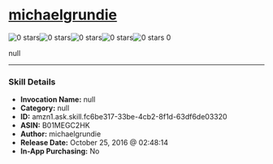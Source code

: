 # [michaelgrundie](http://alexa.amazon.com/#skills/amzn1.ask.skill.fc6be317-33be-4cb2-8f1d-63df6de03320)
![0 stars](../../images/ic_star_border_black_18dp_1x.png)![0 stars](../../images/ic_star_border_black_18dp_1x.png)![0 stars](../../images/ic_star_border_black_18dp_1x.png)![0 stars](../../images/ic_star_border_black_18dp_1x.png)![0 stars](../../images/ic_star_border_black_18dp_1x.png) 0

null

***

### Skill Details

* **Invocation Name:** null
* **Category:** null
* **ID:** amzn1.ask.skill.fc6be317-33be-4cb2-8f1d-63df6de03320
* **ASIN:** B01MEGC2HK
* **Author:** michaelgrundie
* **Release Date:** October 25, 2016 @ 02:48:14
* **In-App Purchasing:** No
